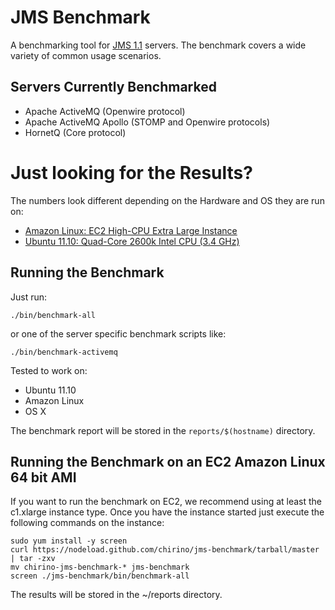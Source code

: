 # JMS Benchmark

A benchmarking tool for [JMS 1.1](http://en.wikipedia.org/wiki/Java_Message_Service) servers.
The benchmark covers a wide variety of common usage scenarios.

## Servers Currently Benchmarked

* Apache ActiveMQ (Openwire protocol)
* Apache ActiveMQ Apollo (STOMP and Openwire protocols)
* HornetQ (Core protocol)

<!-- 
* RabbitMQ
-->

# Just looking for the Results?

The numbers look different depending on the Hardware and OS they are run on:

* [Amazon Linux: EC2 High-CPU Extra Large Instance](http://hiramchirino.com/jms-benchmark/ec2-c1.xlarge/index.html)
* [Ubuntu 11.10: Quad-Core 2600k Intel CPU (3.4 GHz)](http://hiramchirino.com/jms-benchmark/ubuntu-2600k/index.html)

## Running the Benchmark

Just run:

    ./bin/benchmark-all
    
or one of the server specific benchmark scripts like:

    ./bin/benchmark-activemq

Tested to work on:

* Ubuntu 11.10
* Amazon Linux
* OS X

The benchmark report will be stored in the `reports/$(hostname)` directory.

## Running the Benchmark on an EC2 Amazon Linux 64 bit AMI

If you want to run the benchmark on EC2, we recommend using at least the
c1.xlarge instance type.  Once you have the instance started just execute
the following commands on the instance:

    sudo yum install -y screen
    curl https://nodeload.github.com/chirino/jms-benchmark/tarball/master | tar -zxv 
    mv chirino-jms-benchmark-* jms-benchmark
    screen ./jms-benchmark/bin/benchmark-all

The results will be stored in the ~/reports directory.
